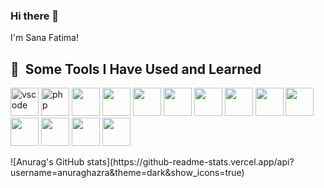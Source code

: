 ### Hi there 👋

I'm Sana Fatima!

<h2> 🚀 &nbsp;Some Tools I Have Used and Learned</h2>
<p align="left">
<img src="https://cdn.jsdelivr.net/gh/devicons/devicon/icons/vscode/vscode-original.svg" alt="vscode" width="45" height="45"/>
<img src="https://cdn.jsdelivr.net/gh/devicons/devicon/icons/react/react-original.svg" alt="php" width="45" height="45" />
<img src="https://cdn.jsdelivr.net/gh/devicons/devicon/icons/javascript/javascript-plain.svg" width="45" height="45" />
<img src="https://cdn.jsdelivr.net/gh/devicons/devicon/icons/dotnetcore/dotnetcore-original.svg" width="45" height="45"/>
<img src="https://cdn.jsdelivr.net/gh/devicons/devicon/icons/cplusplus/cplusplus-original.svg" width="45" height="45"/>
<img src="https://cdn.jsdelivr.net/gh/devicons/devicon/icons/c/c-original.svg" width="45" height="45"/>
<img src="https://cdn.jsdelivr.net/gh/devicons/devicon/icons/java/java-original-wordmark.svg" width="45" height="45"/>
<img src="https://cdn.jsdelivr.net/gh/devicons/devicon/icons/python/python-original-wordmark.svg" width="45" height="45"/>
<img src="https://cdn.jsdelivr.net/gh/devicons/devicon/icons/pandas/pandas-original-wordmark.svg" width="45" height="45"/>
<img src="https://cdn.jsdelivr.net/gh/devicons/devicon/icons/docker/docker-original.svg" width="45" height="45"/>
<img src="https://cdn.jsdelivr.net/gh/devicons/devicon/icons/typescript/typescript-plain.svg" width="45" height="45"/>
<img src="https://cdn.jsdelivr.net/gh/devicons/devicon/icons/webpack/webpack-original.svg" width="45" height="45"/>
<img src="https://cdn.jsdelivr.net/gh/devicons/devicon/icons/nextjs/nextjs-original-wordmark.svg" width="45" height="45"/>
<img src="https://cdn.jsdelivr.net/gh/devicons/devicon/icons/redux/redux-original.svg" width="45" height="45"/>                    
</p>
![Anurag's GitHub stats](https://github-readme-stats.vercel.app/api?username=anuraghazra&theme=dark&show_icons=true)
<!--
**sanaf1333/sanaf1333** is a ✨ _special_ ✨ repository because its `README.md` (this file) appears on your GitHub profile.

Here are some ideas to get you started:

- 🔭 I’m currently working on ...
- 🌱 I’m currently learning ...
- 👯 I’m looking to collaborate on ...
- 🤔 I’m looking for help with ...
- 💬 Ask me about ...
- 📫 How to reach me: ...
- 😄 Pronouns: ...
- ⚡ Fun fact: ...
-->
